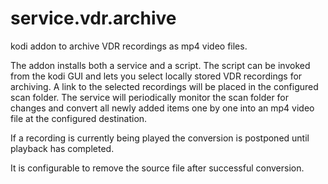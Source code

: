 # service.vdr.archive

kodi addon to archive VDR recordings as mp4 video files.

The addon installs both a service and a script. The script can be 
invoked from the kodi GUI and lets you select locally stored VDR 
recordings for archiving. A link to the selected recordings will be
placed in the configured scan folder. The service will periodically 
monitor the scan folder for changes and convert all newly added items 
one by one into an mp4 video file at the configured destination.

If a recording is currently being played the conversion is postponed until
playback has completed.

It is configurable to remove the source file after successful 
conversion.
